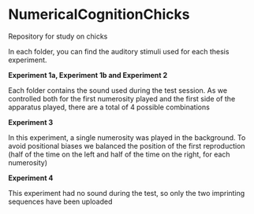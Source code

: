 # NumericalCognitionChicks
Repository for study on chicks

In each folder, you can find the auditory stimuli used for each thesis experiment.

**Experiment 1a, Experiment 1b and Experiment 2**

Each folder contains the sound used during the test session. As we controlled both for the first numerosity played and the first side of the apparatus played, there are a total of 4 possible combinations 

**Experiment 3**

In this experiment, a single numerosity was played in the background. To avoid positional biases we balanced the position of the first reproduction (half of the time on the left and half of the time on the right, for each numerosity)


**Experiment 4**

This experiment had no sound during the test, so only the two imprinting sequences have been uploaded 
